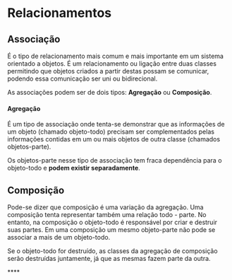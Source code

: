 # Relacionamentos

## Associação

É o tipo de relacionamento mais comum e mais importante em um sistema orientado a objetos. É um relacionamento ou ligação entre duas classes permitindo que objetos criados a partir destas possam se comunicar, podendo essa comunicação ser uni ou bidirecional.

As associações podem ser de dois tipos: **Agregação** ou **Composição**.

#### Agregação

É um tipo de associação onde tenta-se demonstrar que as informações de um objeto \(chamado objeto-todo\) precisam ser complementados pelas informações contidas em um ou mais objetos de outra classe \(chamados objetos-parte\).

Os objetos-parte nesse tipo de associação tem fraca dependência para o objeto-todo e **podem existir separadamente**.

## Composição

Pode-se dizer que composição é uma variação da agregação. Uma composição tenta representar também uma relação todo - parte. No entanto, na composição o objeto-todo é responsável por criar e destruir suas partes. Em uma composição um mesmo objeto-parte não pode se associar a mais de um objeto-todo.

Se o objeto-todo for destruído, as classes da agregação de composição serão destruídas juntamente, já que as mesmas fazem parte da outra.

\*\*\*\*

